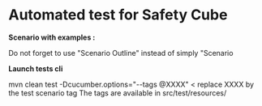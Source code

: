 # Automated test for Safety Cube

**Scenario with examples :**

Do not forget to use "Scenario Outline" instead of simply "Scenario

**Launch tests cli**

mvn clean test -Dcucumber.options="--tags @XXXX" < replace XXXX by the test scenario tag
The tags are available in src/test/resources/